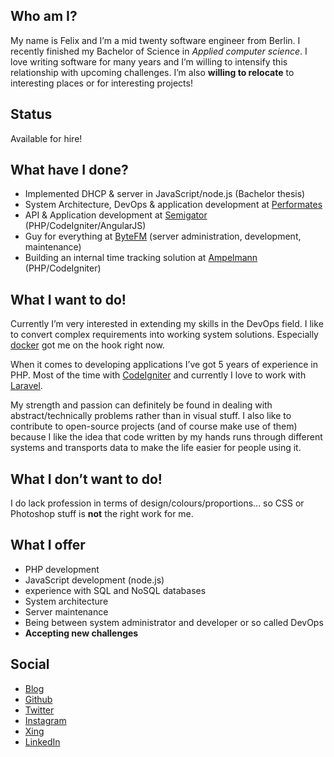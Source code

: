 ## Who am I?
My name is Felix and I’m a mid twenty software engineer from Berlin. I recently finished my Bachelor of Science in *Applied computer science*. I love writing software for many years and I’m willing to intensify this relationship with upcoming challenges.
  I’m also **willing to relocate** to interesting places or for interesting projects!

## Status
Available for hire!

## What have I done?
* Implemented DHCP & server in JavaScript/node.js (Bachelor thesis)
* System Architecture, DevOps & application development at [Performates](http://performates.de)
* API & Application development at [Semigator](http://semigator.de) (PHP/CodeIgniter/AngularJS)
* Guy for everything at [ByteFM](http://byte.fm) (server administration, development, maintenance)
* Building an internal time tracking solution at [Ampelmann](http://ampelmann.de) (PHP/CodeIgniter)

## What I want to do!
Currently I’m very interested in extending my skills in the DevOps field. I like to convert complex requirements into working system solutions. Especially [docker](http://docker.io) got me on the hook right now.

When it comes to developing applications I’ve got 5 years of experience in PHP. Most of the time with [CodeIgniter](http://ellislab.com/codeigniter) and currently I love to work with [Laravel](http://laravel.io).

My strength and passion can definitely be found in dealing with abstract/technically problems rather than in visual stuff.
I also like to contribute to open-source projects (and of course make use of them) because I like the idea that code written by my hands runs through different systems and transports data to make the life easier for people using it.

## What I **don’t** want to do!
I do lack profession in terms of design/colours/proportions… so CSS or Photoshop stuff is **not** the right work for me.

## What I offer
* PHP development
* JavaScript development (node.js)
* experience with SQL and NoSQL databases
* System architecture
* Server maintenance
* Being between system administrator and developer or so called DevOps
* **Accepting new challenges**

## Social
* [Blog](http://felixglaeske.de)
* [Github](https://github.com/soupdiver)
* [Twitter](https://twitter.com/soupdiver)
* [Instagram](https://instagram.com/soupdiver)
* [Xing](https://www.xing.com/profile/Felix_Glaeske)
* [LinkedIn](https://www.linkedin.com/profile/view?id=263748960)
